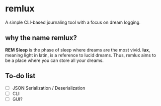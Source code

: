 # remlux
A simple CLI-based journaling tool with a focus on dream logging.

## why the name remlux?
**REM Sleep** is the phase of sleep where dreams are the most vivid. **lux**, meaning light in latin, is a reference to lucid dreams. Thus, remlux aims to be a place where you can store all your dreams.

## To-do list
- [ ] JSON Serialization / Deserialization
- [ ] CLI
- [ ] GUI?
